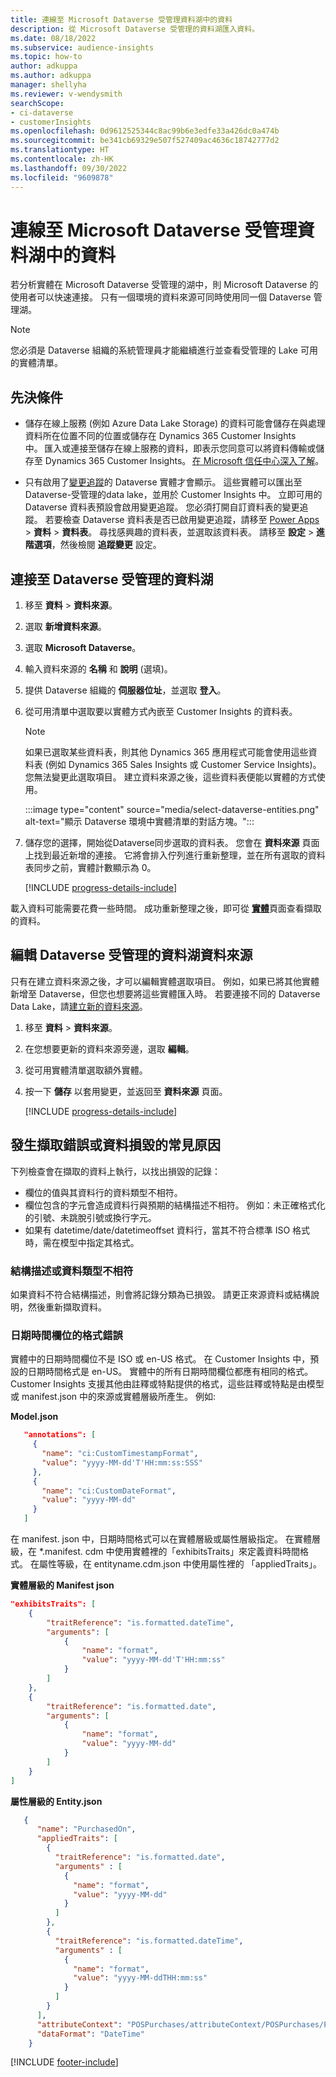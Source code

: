 ```yaml
---
title: 連線至 Microsoft Dataverse 受管理資料湖中的資料
description: 從 Microsoft Dataverse 受管理的資料湖匯入資料。
ms.date: 08/18/2022
ms.subservice: audience-insights
ms.topic: how-to
author: adkuppa
ms.author: adkuppa
manager: shellyha
ms.reviewer: v-wendysmith
searchScope:
- ci-dataverse
- customerInsights
ms.openlocfilehash: 0d9612525344c8ac99b6e3edfe33a426dc0a474b
ms.sourcegitcommit: be341cb69329e507f527409ac4636c18742777d2
ms.translationtype: HT
ms.contentlocale: zh-HK
ms.lasthandoff: 09/30/2022
ms.locfileid: "9609878"
---
```

# <a name="connect-to-data-in-a-microsoft-dataverse-managed-data-lake"></a>連線至 Microsoft Dataverse 受管理資料湖中的資料

若分析實體在 Microsoft Dataverse 受管理的湖中，則 Microsoft Dataverse 的使用者可以快速連接。 只有一個環境的資料來源可同時使用同一個 Dataverse 管理湖。

> [!NOTE]
> 您必須是 Dataverse 組織的系統管理員才能繼續進行並查看受管理的 Lake 可用的實體清單。

## <a name="prerequisites"></a>先決條件

- 儲存在線上服務 (例如 Azure Data Lake Storage) 的資料可能會儲存在與處理資料所在位置不同的位置或儲存在 Dynamics 365 Customer Insights 中。 匯入或連接至儲存在線上服務的資料，即表示您同意可以將資料傳輸或儲存至 Dynamics 365 Customer Insights。 [在 Microsoft 信任中心深入了解](https://www.microsoft.com/trust-center)。

- 只有啟用了[變更追蹤](/power-platform/admin/enable-change-tracking-control-data-synchronization)的 Dataverse 實體才會顯示。 這些實體可以匯出至 Dataverse-受管理的data lake，並用於 Customer Insights 中。 立即可用的 Dataverse 資料表預設會啟用變更追蹤。 您必須打開自訂資料表的變更追蹤。 若要檢查 Dataverse 資料表是否已啟用變更追蹤，請移至 [Power Apps](https://make.powerapps.com) > **資料** > **資料表**。 尋找感興趣的資料表，並選取該資料表。 請移至 **設定** > **進階選項**，然後檢閱 **追蹤變更** 設定。

## <a name="connect-to-a-dataverse-managed-lake"></a>連接至 Dataverse 受管理的資料湖

1. 移至 **資料** > **資料來源**。

1. 選取 **新增資料來源**。

1. 選取 **Microsoft Dataverse**。

1. 輸入資料來源的 **名稱** 和 **說明** (選填)。

1. 提供 Dataverse 組織的 **伺服器位址**，並選取 **登入**。

1. 從可用清單中選取要以實體方式內嵌至 Customer Insights 的資料表。

   > [!NOTE]
   > 如果已選取某些資料表，則其他 Dynamics 365 應用程式可能會使用這些資料表 (例如 Dynamics 365 Sales Insights 或 Customer Service Insights)。 您無法變更此選取項目。 建立資料來源之後，這些資料表便能以實體的方式使用。

    :::image type="content" source="media/select-dataverse-entities.png" alt-text="顯示 Dataverse 環境中實體清單的對話方塊。":::

1. 儲存您的選擇，開始從Dataverse同步選取的資料表。 您會在 **資料來源** 頁面上找到最近新增的連接。 它將會排入佇列進行重新整理，並在所有選取的資料表同步之前，實體計數顯示為 0。

   [!INCLUDE [progress-details-include](includes/progress-details-pane.md)]

載入資料可能需要花費一些時間。 成功重新整理之後，即可從 [**實體**](entities.md)頁面查看擷取的資料。

## <a name="edit-a-dataverse-managed-lake-data-source"></a>編輯 Dataverse 受管理的資料湖資料來源

只有在建立資料來源之後，才可以編輯實體選取項目。 例如，如果已將其他實體新增至 Dataverse，但您也想要將這些實體匯入時。
若要連接不同的 Dataverse Data Lake，請[建立新的資料來源](#connect-to-a-dataverse-managed-lake)。

1. 移至 **資料** > **資料來源**。

1. 在您想要更新的資料來源旁邊，選取 **編輯**。

1. 從可用實體清單選取額外實體。

1. 按一下 **儲存** 以套用變更，並返回至 **資料來源** 頁面。

   [!INCLUDE [progress-details-include](includes/progress-details-pane.md)]

## <a name="common-reasons-for-ingestion-errors-or-corrupted-data"></a>發生擷取錯誤或資料損毀的常見原因

下列檢查會在擷取的資料上執行，以找出損毀的記錄：

- 欄位的值與其資料行的資料類型不相符。
- 欄位包含的字元會造成資料行與預期的結構描述不相符。 例如：未正確格式化的引號、未跳脫引號或換行字元。
- 如果有 datetime/date/datetimeoffset 資料行，當其不符合標準 ISO 格式時，需在模型中指定其格式。

### <a name="schema-or-data-type-mismatch"></a>結構描述或資料類型不相符

如果資料不符合結構描述，則會將記錄分類為已損毀。 請更正來源資料或結構說明，然後重新擷取資料。

### <a name="datetime-fields-in-the-wrong-format"></a>日期時間欄位的格式錯誤

實體中的日期時間欄位不是 ISO 或 en-US 格式。 在 Customer Insights 中，預設的日期時間格式是 en-US。 實體中的所有日期時間欄位都應有相同的格式。 Customer Insights 支援其他由註釋或特點提供的格式，這些註釋或特點是由模型或 manifest.json 中的來源或實體層級所產生。 例如: 

**Model.json**

   ```json
      "annotations": [
        {
          "name": "ci:CustomTimestampFormat",
          "value": "yyyy-MM-dd'T'HH:mm:ss:SSS"
        },
        {
          "name": "ci:CustomDateFormat",
          "value": "yyyy-MM-dd"
        }
      ]   
   ```

  在 manifest. json 中，日期時間格式可以在實體層級或屬性層級指定。 在實體層級，在 *.manifest. cdm 中使用實體裡的「exhibitsTraits」來定義資料時間格式。 在屬性等級，在 entityname.cdm.json 中使用屬性裡的 「appliedTraits」。

**實體層級的 Manifest json**

```json
"exhibitsTraits": [
    {
        "traitReference": "is.formatted.dateTime",
        "arguments": [
            {
                "name": "format",
                "value": "yyyy-MM-dd'T'HH:mm:ss"
            }
        ]
    },
    {
        "traitReference": "is.formatted.date",
        "arguments": [
            {
                "name": "format",
                "value": "yyyy-MM-dd"
            }
        ]
    }
]
```

**屬性層級的 Entity.json**

```json
   {
      "name": "PurchasedOn",
      "appliedTraits": [
        {
          "traitReference": "is.formatted.date",
          "arguments" : [
            {
              "name": "format",
              "value": "yyyy-MM-dd"
            }
          ]
        },
        {
          "traitReference": "is.formatted.dateTime",
          "arguments" : [
            {
              "name": "format",
              "value": "yyyy-MM-ddTHH:mm:ss"
            }
          ]
        }
      ],
      "attributeContext": "POSPurchases/attributeContext/POSPurchases/PurchasedOn",
      "dataFormat": "DateTime"
    }
```

[!INCLUDE [footer-include](includes/footer-banner.md)]

